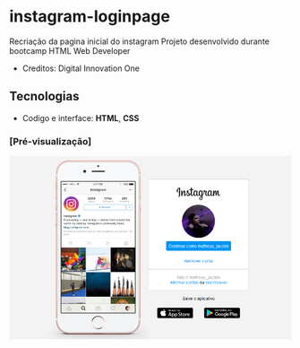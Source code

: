 # instagram-loginpage
Recriação da pagina inicial do instagram
Projeto desenvolvido durante bootcamp HTML Web Developer

 - Creditos: Digital Innovation One 

 ## Tecnologias
  - Codigo e interface: **HTML**, **CSS**
 
 ### [Pré-visualização]
 ![img](img/Screenshot-login-page-instagram.png)